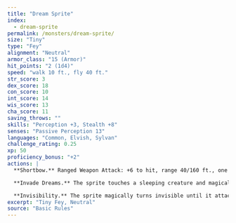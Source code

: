 ```yaml
---
title: "Dream Sprite"
index:
  - dream-sprite
permalink: /monsters/dream-sprite/
size: "Tiny"
type: "Fey"
alignment: "Neutral"
armor_class: "15 (Armor)"
hit_points: "2 (1d4)"
speed: "walk 10 ft., fly 40 ft."
str_score: 3
dex_score: 18
con_score: 10
int_score: 14
wis_score: 13
cha_score: 11
saving_throws: ""
skills: "Perception +3, Stealth +8"
senses: "Passive Perception 13"
languages: "Common, Elvish, Sylvan"
challenge_rating: 0.25
xp: 50
proficiency_bonus: "+2"
actions: |
  **Shortbow.** Ranged Weapon Attack: +6 to hit, range 40/160 ft., one target. Hit: 1 piercing damage, and the target must succeed on a DC 10 Constitution saving throw or become poisoned for 1 minute. If its saving throw result is 5 or lower, the poisoned target falls unconscious for the same duration, or until it takes damage or another creature takes an action to shake it awake.

  **Invade Dreams.** The sprite touches a sleeping creature and magically enters its dreams. It enters a trance state, during which the sprite is aware of his or her surroundings, but can’t take actions or move. The sprite appears in the target’s dreams and can converse with the target as long as it remains asleep. The sprite can also shapechange in the dream, shape the environment of the dream, creating landscapes, objects, and other images. The sprite can emerge from the trance at any time.

  **Invisibility.** The sprite magically turns invisible until it attacks or casts a spell, or until its concentration ends (as if concentrating on a spell). Any equipment the sprite wears or carries is invisible with it.
excerpt: "Tiny Fey, Neutral"
source: "Basic Rules"
---
```

